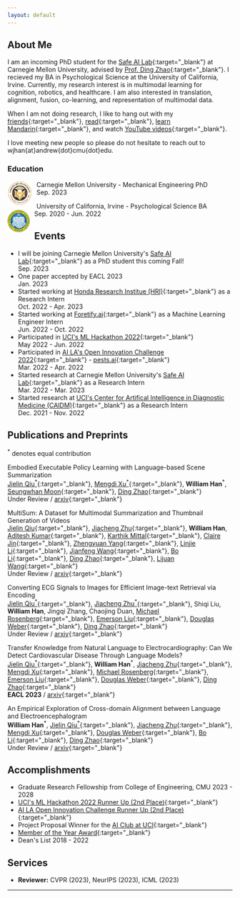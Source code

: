 ```yaml
---
layout: default
---
```


<!-- ## [*Click Here for my Blog*](./blog.html) -->


## About Me

I am an incoming PhD student for the [Safe AI Lab](https://safeai-lab.github.io/){:target="_blank"} at Carnegie Mellon University, advised by [Prof. Ding Zhao](https://www.meche.engineering.cmu.edu/directory/bios/zhao-ding.html){:target="_blank"}. I recieved my BA in Psychological Science at the University of California, Irvine. Currently, my research interest is in multimodal learning for cognition, robotics, and healthcare. I am also interested in translation, alignment, fusion, co-learning, and representation of multimodal data.

When I am not doing research, I like to hang out with my [friends](https://www.instagram.com/wearchives/){:target="_blank"}, [read](https://www.gutenberg.org/files/996/996-h/996-h.htm){:target="_blank"}, [learn Mandarin](https://www.duolingo.com/learn){:target="_blank"}, and watch [YouTube videos](https://www.youtube.com/watch?v=gEmHmlXrWdU){:target="_blank"}. 

I love meeting new people so please do not hesitate to reach out to wjhan{at}andrew{dot}cmu{dot}edu.

<style>
  .logo {
    float: left;
    margin-right: 10px;
  }
</style>

### Education

Carnegie Mellon University - Mechanical Engineering PhD<img class="logo" src="png/cmu.jpg" alt="CMU Logo" width="55" height="55"><br>Sep. 2023

University of California, Irvine - Psychological Science BA<img class="logo" src="png/uci.png" alt="UCI Logo" width="50" height="50"><br>Sep. 2020 - Jun. 2022

## Events

* I will be joining Carnegie Mellon University's [Safe AI Lab](https://safeai-lab.github.io/){:target="_blank"} as a PhD student this coming Fall!<br>Sep. 2023
* One paper accepted by EACL 2023<br> Jan. 2023
* Started working at [Honda Research Institue (HRI)](https://usa.honda-ri.com/){:target="_blank"} as a Research Intern<br> Oct. 2022 - Apr. 2023
* Started working at [Foretify.ai](https://www.foretify.ai/){:target="_blank"} as a Machine Learning Engineer Intern<br> Jun. 2022 - Oct. 2022
* Participated in [UCI's ML Hackathon 2022](https://uci-ml-repo.github.io/events/hackathon22/){:target="_blank"}<br> May 2022 - Jun. 2022
* Participated in [AI LA's Open Innovation Challenge 2022](https://www.joinai.la/events/open-innovation-challenge-spring-2022){:target="_blank"} - [pests.ai](https://github.com/willxxy/AILAOI){:target="_blank"}<br>Mar. 2022 - Apr. 2022
* Started research at Carnegie Mellon University's [Safe AI Lab](https://safeai-lab.github.io/){:target="_blank"} as a Research Intern <br> Mar. 2022 - Mar. 2023
* Started research at [UCI's Center for Artifical Intelligence in Diagnostic Medicine (CAIDM)](https://www.caidm.som.uci.edu/){:target="_blank"} as a Research Intern <br> Dec. 2021 - Nov. 2022


## Publications and Preprints<br>
<sup>*</sup> denotes equal contribution

Embodied Executable Policy Learning with Language-based Scene Summarization<br>
[Jielin Qiu<sup>*</sup>](https://www.cs.cmu.edu/~jielinq/){:target="_blank"}, [Mengdi Xu<sup>*</sup>](https://mxu34.github.io/){:target="_blank"}, **William Han**<sup>*</sup>, [Seungwhan Moon](https://shanemoon.com/){:target="_blank"}, [Ding Zhao](https://www.meche.engineering.cmu.edu/directory/bios/zhao-ding.html){:target="_blank"}<br>
Under Review / [arxiv](https://arxiv.org/abs/2306.05696){:target="_blank"}

MultiSum: A Dataset for Multimodal Summarization and Thumbnail Generation of Videos<br>
[Jielin Qiu](https://www.cs.cmu.edu/~jielinq/){:target="_blank"}, [Jiacheng Zhu](https://jiachengzhuml.github.io/){:target="_blank"}, **William Han**, [Aditesh Kumar](https://aramuk.github.io/){:target="_blank"}, [Karthik Mittal](https://www.linkedin.com/in/karthikmittal/){:target="_blank"}, [Claire Jin](https://www.linkedin.com/in/claire-jin-a1474420a/){:target="_blank"}, [Zhengyuan Yang](https://zyang-ur.github.io/){:target="_blank"}, [Linjie Li](https://scholar.google.com/citations?user=WR875gYAAAAJ&hl=en){:target="_blank"}, [Jianfeng Wang](https://scholar.google.com/citations?user=vJWEw_8AAAAJ&hl=en){:target="_blank"}, [Bo Li](https://aisecure.github.io/){:target="_blank"}, [Ding Zhao](https://www.meche.engineering.cmu.edu/directory/bios/zhao-ding.html){:target="_blank"}, [Lijuan Wang](https://scholar.google.com/citations?user=cDcWXuIAAAAJ&hl=zh-CN){:target="_blank"}<br>
Under Review / [arxiv](https://arxiv.org/abs/2306.04216){:target="_blank"} 

Converting ECG Signals to Images for Efficient Image-text Retrieval via Encoding<br>
[Jielin Qiu<sup>*</sup>](https://www.cs.cmu.edu/~jielinq/){:target="_blank"}, [Jiacheng Zhu<sup>*</sup>](https://jiachengzhuml.github.io/){:target="_blank"}, Shiqi Liu, **William Han**, Jingqi Zhang, Chaojing Duan, [Michael Rosenberg](https://scholar.google.com/citations?hl=en&user=o0Y0GLcAAAAJ){:target="_blank"}, [Emerson Liu](https://www.linkedin.com/in/emerson-liu-950479/){:target="_blank"}, [Douglas Weber](https://www.meche.engineering.cmu.edu/directory/bios/weber-douglas.html){:target="_blank"}, [Ding Zhao](https://safeai-lab.github.io/){:target="_blank"}<br>
Under Review / [arxiv](https://arxiv.org/abs/2304.06286){:target="_blank"} 

Transfer Knowledge from Natural Language to Electrocardiography: Can We Detect Cardiovascular Disease Through Language Models?<br>
[Jielin Qiu<sup>*</sup>](https://www.cs.cmu.edu/~jielinq/){:target="_blank"}, **William Han**<sup>*</sup>, [Jiacheng Zhu](https://jiachengzhuml.github.io/){:target="_blank"}, [Mengdi Xu](https://mxu34.github.io/){:target="_blank"}, [Michael Rosenberg](https://scholar.google.com/citations?hl=en&user=o0Y0GLcAAAAJ){:target="_blank"}, [Emerson Liu](https://www.linkedin.com/in/emerson-liu-950479/){:target="_blank"}, [Douglas Weber](https://www.meche.engineering.cmu.edu/directory/bios/weber-douglas.html){:target="_blank"}, [Ding Zhao](https://safeai-lab.github.io/){:target="_blank"}<br>
**EACL 2023** / [arxiv](https://arxiv.org/abs/2301.09017){:target="_blank"}

An Empirical Exploration of Cross-domain Alignment between Language and Electroencephalogram<br>
**William Han**<sup>*</sup>, [Jielin Qiu<sup>*</sup>](https://www.cs.cmu.edu/~jielinq/){:target="_blank"}, [Jiacheng Zhu](https://jiachengzhuml.github.io/){:target="_blank"}, [Mengdi Xu](https://mxu34.github.io/){:target="_blank"}, [Douglas Weber](https://www.meche.engineering.cmu.edu/directory/bios/weber-douglas.html){:target="_blank"}, [Bo Li](https://aisecure.github.io/){:target="_blank"}, [Ding Zhao](https://safeai-lab.github.io/){:target="_blank"}<br>
Under Review / [arxiv](https://arxiv.org/abs/2208.06348){:target="_blank"} 


## Accomplishments

* Graduate Research Fellowship from College of Engineering, CMU 2023 - 2028
* [UCI's ML Hackathon 2022 Runner Up (2nd Place)](https://www.cs.uci.edu/uci-ml-repository-highlights-four-impactful-projects-at-2022-ml-hackathon/){:target="_blank"}
* [AI LA Open Innovation Challenge Runner Up (2nd Place)](https://devpost.com/software/pests-ai){:target="_blank"} 
* Project Proposal Winner for the [AI Club at UCI](https://aiclub.ics.uci.edu){:target="_blank"}
* [Member of the Year Award](https://campusorgs.uci.edu/awards/){:target="_blank"}
* Dean's List 2018 - 2022


## Services

* **Reviewer:** CVPR (2023), NeurIPS (2023), ICML (2023)

* * *
